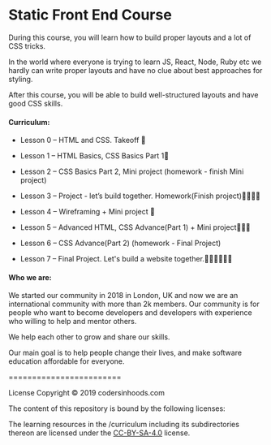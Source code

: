 # Static Front End Course
During this course, you will learn how to build proper layouts and a lot of CSS tricks.

In the world where everyone is trying to learn JS, React, Node, Ruby etc we hardly can write proper layouts and have no clue about best approaches for styling.

After this course, you will be able to build well-structured layouts and have good CSS skills.

#### Curriculum:

- Lesson 0 – HTML and CSS. Takeoff 🛫

- Lesson 1 – HTML Basics, CSS Basics Part 1👶

- Lesson 2 – CSS Basics Part 2, Mini project (homework - finish Mini project)

- Lesson 3 – Project - let’s build together. Homework(Finish project)👨‍💻👩‍💻

- Lesson 4 – Wireframing + Mini project 🎨

- Lesson 5 – Advanced HTML, CSS Advance(Part 1) + Mini project🧙‍♂️🧙

- Lesson 6 – CSS Advance(Part 2) (homework - Final Project)

- Lesson 7 – Final Project. Let's build a website together.🛬👨‍🎓👩‍🎓🍾

#### Who we are:

We started our community in 2018 in London, UK and now we are an international community with more than 2k members. Our community is for people who want to become developers and developers with experience who willing to help and mentor others.

We help each other to grow and share our skills.

Our main goal is to help people change their lives, and make software education affordable for everyone.


========================

License
Copyright © 2019 codersinhoods.com

The content of this repository is bound by the following licenses:

The learning resources in the /curriculum including its subdirectories thereon are licensed under the <a href="./LICENSE.md">CC-BY-SA-4.0</a> license.